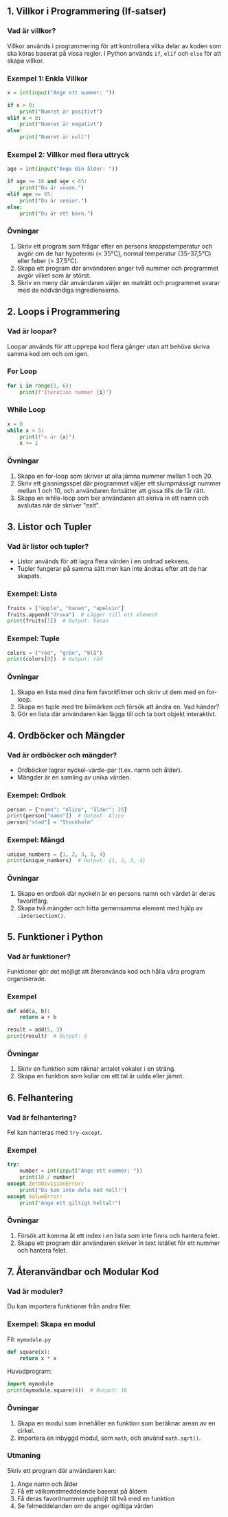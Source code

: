 ## **1. Villkor i Programmering (If-satser)**  

### **Vad är villkor?**  
Villkor används i programmering för att kontrollera vilka delar av koden som ska köras baserat på vissa regler. I Python används `if`, `elif` och `else` för att skapa villkor.

### **Exempel 1: Enkla Villkor**
```python
x = int(input("Ange ett nummer: "))

if x > 0:
    print("Numret är positivt")
elif x < 0:
    print("Numret är negativt")
else:
    print("Numret är noll")
```

### **Exempel 2: Villkor med flera uttryck**
```python
age = int(input("Ange din ålder: "))

if age >= 18 and age < 65:
    print("Du är vuxen.")
elif age >= 65:
    print("Du är senior.")
else:
    print("Du är ett barn.")
```

### **Övningar**
1. Skriv ett program som frågar efter en persons kroppstemperatur och avgör om de har hypotermi (< 35°C), normal temperatur (35–37,5°C) eller feber (> 37,5°C).
2. Skapa ett program där användaren anger två nummer och programmet avgör vilket som är störst.
3. Skriv en meny där användaren väljer en maträtt och programmet svarar med de nödvändiga ingredienserna.

## **2. Loops i Programmering**

### **Vad är loopar?**  
Loopar används för att upprepa kod flera gånger utan att behöva skriva samma kod om och om igen.

### **For Loop**
```python
for i in range(1, 6):
    print(f"Iteration nummer {i}")
```

### **While Loop**
```python
x = 0
while x < 5:
    print(f"x är {x}")
    x += 1
```

### **Övningar**
1. Skapa en for-loop som skriver ut alla jämna nummer mellan 1 och 20.
2. Skriv ett gissningsspel där programmet väljer ett slumpmässigt nummer mellan 1 och 10, och användaren fortsätter att gissa tills de får rätt.
3. Skapa en while-loop som ber användaren att skriva in ett namn och avslutas när de skriver "exit".

## **3. Listor och Tupler**  

### **Vad är listor och tupler?**  
- Listor används för att lagra flera värden i en ordnad sekvens.  
- Tupler fungerar på samma sätt men kan inte ändras efter att de har skapats.

### **Exempel: Lista**
```python
fruits = ["äpple", "banan", "apelsin"]
fruits.append("druva")  # Lägger till ett element
print(fruits[1])  # Output: banan
```

### **Exempel: Tuple**
```python
colors = ("röd", "grön", "blå")
print(colors[0])  # Output: röd
```

### **Övningar**
1. Skapa en lista med dina fem favoritfilmer och skriv ut dem med en for-loop.
2. Skapa en tuple med tre bilmärken och försök att ändra en. Vad händer?
3. Gör en lista där användaren kan lägga till och ta bort objekt interaktivt.

## **4. Ordböcker och Mängder**  

### **Vad är ordböcker och mängder?**  
- Ordböcker lagrar nyckel-värde-par (t.ex. namn och ålder).
- Mängder är en samling av unika värden.

### **Exempel: Ordbok**
```python
person = {"namn": "Alice", "ålder": 25}
print(person["namn"])  # Output: Alice
person["stad"] = "Stockholm"
```

### **Exempel: Mängd**
```python
unique_numbers = {1, 2, 3, 3, 4}
print(unique_numbers)  # Output: {1, 2, 3, 4}
```

### **Övningar**
1. Skapa en ordbok där nyckeln är en persons namn och värdet är deras favoritfärg.
2. Skapa två mängder och hitta gemensamma element med hjälp av `.intersection()`.

## **5. Funktioner i Python**  

### **Vad är funktioner?**  
Funktioner gör det möjligt att återanvända kod och hålla våra program organiserade.

### **Exempel**
```python
def add(a, b):
    return a + b

result = add(5, 3)
print(result)  # Output: 8
```

### **Övningar**
1. Skriv en funktion som räknar antalet vokaler i en sträng.
2. Skapa en funktion som kollar om ett tal är udda eller jämnt.

## **6. Felhantering**  

### **Vad är felhantering?**  
Fel kan hanteras med `try-except`.

### **Exempel**
```python
try:
    number = int(input("Ange ett nummer: "))
    print(10 / number)
except ZeroDivisionError:
    print("Du kan inte dela med noll!")
except ValueError:
    print("Ange ett giltigt heltal!")
```

### **Övningar**
1. Försök att komma åt ett index i en lista som inte finns och hantera felet.
2. Skapa ett program där användaren skriver in text istället för ett nummer och hantera felet.

## **7. Återanvändbar och Modular Kod**  

### **Vad är moduler?**  
Du kan importera funktioner från andra filer.

### **Exempel: Skapa en modul**  
Fil: `mymodule.py`
```python
def square(x):
    return x * x
```

Huvudprogram:
```python
import mymodule
print(mymodule.square(4))  # Output: 16
```

### **Övningar**
1. Skapa en modul som innehåller en funktion som beräknar arean av en cirkel.
2. Importera en inbyggd modul, som `math`, och använd `math.sqrt()`.

### **Utmaning**  
Skriv ett program där användaren kan:  
1. Ange namn och ålder  
2. Få ett välkomstmeddelande baserat på åldern  
3. Få deras favoritnummer upphöjt till två med en funktion  
4. Se felmeddelanden om de anger ogiltiga värden  
